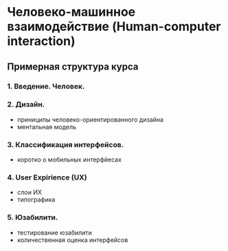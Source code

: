 # Человеко-машинное взаимодействие (Human-computer interaction)

## Примерная структура курса

### 1. Введение. Человек.

### 2. Дизайн.
   * приниципы человеко-ориентированного дизайна
   * ментальная модель
    
### 3. Классификация интерфейсов. 
   * коротко о мобильных интерфйесах

### 4. User Expirience (UX)
   * слои ИХ
   * типографика
    
### 5. Юзабилити.
   * тестирование юзабилити
   * количественная оценка интерфейсов
